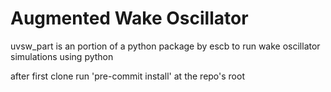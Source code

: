 # Augmented Wake Oscillator

uvsw_part is an portion of a python package by escb to run wake oscillator simulations using python

after first clone run 'pre-commit install' at the repo's root
